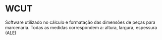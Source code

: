 # WCUT
Software utilizado no cálculo e formatação das dimensões de peças para marcenaria.
Todas as medidas correspondem a: altura, largura, espessura (A*L*E)

